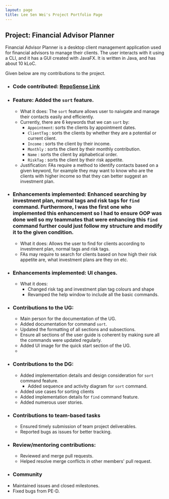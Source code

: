 ```yaml
---
layout: page
title: Lee Sen Wei's Project Portfolio Page
---
```


## Project: Financial Advisor Planner

Financial Advisor Planner is a desktop client management application used for financial advisors to manage their clients. The user interacts with it using a CLI, and it has a GUI created with JavaFX. It is written in Java, and has about 10 kLoC.

Given below are my contributions to the project.

- ### Code contributed: [RepoSense Link](https://nus-cs2103-ay2223s1.github.io/tp-dashboard/?search=&sort=groupTitle&sortWithin=title&timeframe=commit&mergegroup=&groupSelect=groupByRepos&breakdown=true&checkedFileTypes=docs~functional-code~test-code~other&since=2022-09-16&tabOpen=true&tabType=authorship&tabAuthor=senwei01&tabRepo=AY2223S1-CS2103T-W09-2%2Ftp%5Bmaster%5D&authorshipIsMergeGroup=false&authorshipFileTypes=docs~functional-code~test-code&authorshipIsBinaryFileTypeChecked=false&authorshipIsIgnoredFilesChecked=false)
- ### Feature: Added the `sort` feature.
  - What it does: The `sort` feature allows user to naivgate and manage their contacts easily and efficiently. 
  - Currently, there are 6 keywords that we can `sort` by:
    - `Appointment`: sorts the clients by appointment dates.
    - `ClientTag` : sorts the clients by whether they are a potential or current client.
    - `Income` : sorts the client by their income.
    - `Monthly` : sorts the client by their monthly contribution.
    - `Name` : sorts the client by alphabetical order.
    - `RiskTag` : sorts the client by their risk appetite.
  - Justification: FAs require a method to identify contacts based on a given keyword, for example they may want to know who are the clients with higher income so that they can better suggest an investment plan.
- ### Enhancements implemented: Enhanced searching by investment plan, normal tags and risk tags for `find` command. Furthermore, I was the first one who implemented this enhancement so I had to ensure OOP was done well so my teammates that were enhancing this `find` command further could just follow my structure and modify it to the given condition.
  - What it does: Allows the user to find for clients according to investment plan, normal tags and risk tags.
  - FAs may require to search for clients based on how high their risk appetite are, what investment plans are they on etc.
- ### Enhancements implemented: UI changes.
  - What it does: 
    - Changed risk tag and investment plan tag colours and shape
    - Revamped the help window to include all the basic commands.
- ### Contributions to the UG:
    - Main person for the documentation of the UG. 
    - Added documentation for command `sort`.
    - Updated the formatting of all sections and subsections.
    - Ensure all sections of the user guide is coherent by making sure all the commands were updated regularly.
    - Added UI image for the quick start section of the UG.
    - 
- ### Contributions to the DG:
  - Added implementation details and design consideration for `sort` command feature.
    - Added sequence and activity diagram for `sort` command.
  - Added use cases for sorting clients
  - Added implementation details for `find` command feature.
  - Added numerous user stories.
- ### Contributions to team-based tasks
  - Ensured timely submission of team project deliverables.
  - Reported bugs as issues for better tracking.
- ### Review/mentoring contributions:
  - Reviewed and merge pull requests.
  - Helped resolve merge conflicts in other members' pull request.
- ### Community
- Maintained issues and closed milestones.
- Fixed bugs from PE-D.

